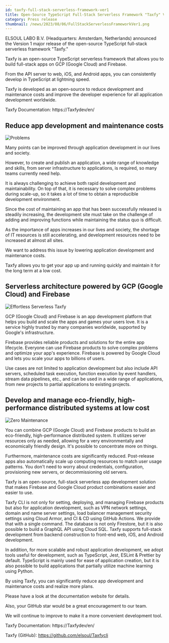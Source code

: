 ```yaml
---
id: taxfy-full-stack-serverless-framework-ver1
title: Open-Source TypeScript Full-Stack Serverless Framework "Taxfy" Version 1 Major Release
category: Press release
thumbnail: /news/2023/08/06/FullStackServerlessFrameworkVer1.png
---
```


ELSOUL LABO B.V. (Headquarters: Amsterdam, Netherlands) announced the Version 1 major release of the open-source TypeScript full-stack serverless framework "Taxfy."

Taxfy is an open-source TypeScript serverless framework that allows you to build full-stack apps on GCP (Google Cloud) and Firebase.

From the API server to web, iOS, and Android apps, you can consistently develop in TypeScript at lightning speed.

Taxfy is developed as an open-source to reduce development and maintenance costs and improve the developer experience for all application development worldwide.

Taxfy Documentation: https://Taxfydev/en/

## Reduce app development and maintenance costs

![Problems](/news/2023/08/06/Problems.png)

Many points can be improved through application development in our lives and society.

However, to create and publish an application, a wide range of knowledge and skills, from server infrastructure to applications, is required, so many teams currently need help.

It is always challenging to achieve both rapid development and maintainability. On top of that, it is necessary to solve complex problems during scale-up, so it takes a lot of time to obtain a reproducible development environment.

Since the cost of maintaining an app that has been successfully released is steadily increasing, the development site must take on the challenge of adding and improving functions while maintaining the status quo is difficult.

As the importance of apps increases in our lives and society, the shortage of IT resources is still accelerating, and development resources need to be increased at almost all sites.

We want to address this issue by lowering application development and maintenance costs.

Taxfy allows you to get your app up and running quickly and maintain it for the long term at a low cost.

## Serverless architecture powered by GCP (Google Cloud) and Firebase

![Effortless Serverless Taxfy](/news/2023/08/06/EffortlessServerlessTaxfy.png)

GCP (Google Cloud) and Firebase is an app development platform that helps you build and scale the apps and games your users love. It is a service highly trusted by many companies worldwide, supported by Google's infrastructure.

Firebase provides reliable products and solutions for the entire app lifecycle. Everyone can use Firebase products to solve complex problems and optimize your app's experience. Firebase is powered by Google Cloud and lets you scale your apps to billions of users.

Use cases are not limited to application development but also include API servers, scheduled task execution, function execution by event handlers, stream data pipelines, etc., and can be used in a wide range of applications, from new projects to partial applications to existing projects.

## Develop and manage eco-friendly, high-performance distributed systems at low cost

![Zero Maintenance](/news/2023/08/06/ZeroMaintenance.png)

You can combine GCP (Google Cloud) and Firebase products to build an eco-friendly, high-performance distributed system. It utilizes server resources only as needed, allowing for a very environmentally and economically friendly design. It's possible to concentrate more on things.

Furthermore, maintenance costs are significantly reduced. Post-release apps also automatically scale up computing resources to match user usage patterns. You don't need to worry about credentials, configuration, provisioning new servers, or decommissioning old servers.

Taxfy is an open-source, full-stack serverless app development solution that makes Firebase and Google Cloud product combinations easier and easier to use.

Taxfy CLI is not only for setting, deploying, and managing Firebase products but also for application development, such as VPN network settings, domain and name server settings, load balancer management security settings using Cloud Armor, and CI & CD using GitHub Actions. We provide that with a single command. The database is not only Firestore, but it is also possible to build a GraphQL API using Cloud SQL. Taxfy supports full-stack development from backend construction to front-end web, iOS, and Android development.

In addition, for more scalable and robust application development, we adopt tools useful for development, such as TypeScript, Jest, ESLint & Prettier by default. TypeScript is mainly used for ease of application creation, but it is also possible to build applications that partially utilize machine learning using Python.

By using Taxfy, you can significantly reduce app development and maintenance costs and realize more plans.

Please have a look at the documentation website for details.

Also, your GitHub star would be a great encouragement to our team.

We will continue to improve to make it a more convenient development tool.

Taxfy Documentation: https://Taxfydev/en/

Taxfy (GitHub): https://github.com/elsoul/Taxfycli
